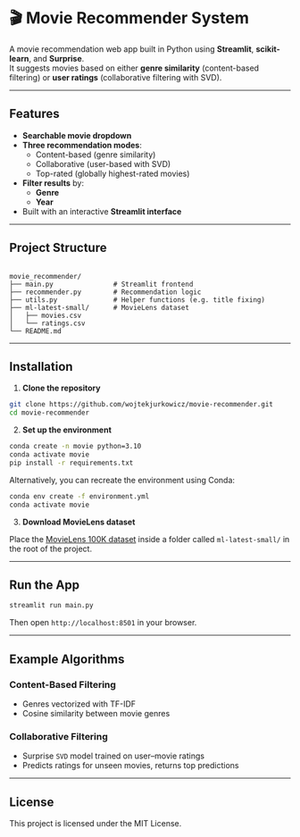 # 🎬 Movie Recommender System

A movie recommendation web app built in Python using **Streamlit**, **scikit-learn**, and **Surprise**.  
It suggests movies based on either **genre similarity** (content-based filtering) or **user ratings** (collaborative filtering with SVD).

---

## Features

- **Searchable movie dropdown**
- **Three recommendation modes**:
  - Content-based (genre similarity)
  - Collaborative (user-based with SVD)
  - Top-rated (globally highest-rated movies)
- **Filter results** by:
  - **Genre**
  - **Year**
- Built with an interactive **Streamlit interface**

---

## Project Structure

```

movie_recommender/
├── main.py               # Streamlit frontend
├── recommender.py        # Recommendation logic
├── utils.py              # Helper functions (e.g. title fixing)
├── ml-latest-small/      # MovieLens dataset
│   ├── movies.csv
│   └── ratings.csv
└── README.md

````

---

## Installation

1. **Clone the repository**

```bash
git clone https://github.com/wojtekjurkowicz/movie-recommender.git
cd movie-recommender
````

2. **Set up the environment**

```bash
conda create -n movie python=3.10
conda activate movie
pip install -r requirements.txt
```

Alternatively, you can recreate the environment using Conda:
```bash
conda env create -f environment.yml
conda activate movie
```

3. **Download MovieLens dataset**

Place the [MovieLens 100K dataset](https://grouplens.org/datasets/movielens/) inside a folder called `ml-latest-small/` in the root of the project.

---

## Run the App

```bash
streamlit run main.py
```

Then open `http://localhost:8501` in your browser.

---

## Example Algorithms

### Content-Based Filtering

* Genres vectorized with TF-IDF
* Cosine similarity between movie genres

### Collaborative Filtering

* Surprise `SVD` model trained on user–movie ratings
* Predicts ratings for unseen movies, returns top predictions

---

## License

This project is licensed under the MIT License.